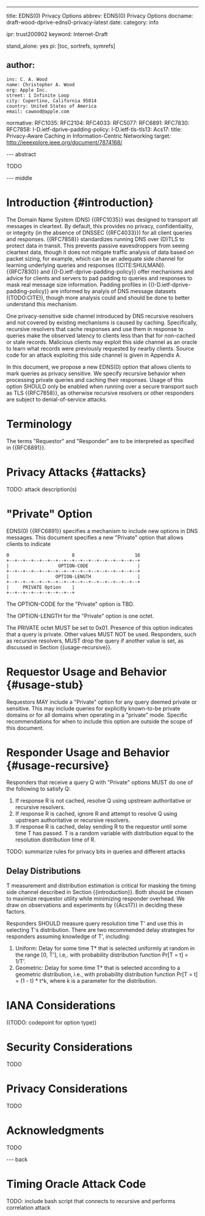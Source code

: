 ---
title: EDNS(0) Privacy Options
abbrev: EDNS(0) Privacy Options
docname: draft-wood-dprive-edns0-privacy-latest
date:
category: info

ipr: trust200902
keyword: Internet-Draft

stand_alone: yes
pi: [toc, sortrefs, symrefs]

author:
  -
    ins: C. A. Wood
    name: Christopher A. Wood
    org: Apple Inc.
    street: 1 Infinite Loop
    city: Cupertino, California 95014
    country: United States of America
    email: cawood@apple.com

normative:
    RFC1035:
    RFC2104:
    RFC4033:
    RFC5077:
    RFC6891:
    RFC7830:
    RFC7858:
    I-D.ietf-dprive-padding-policy:
    I-D.ietf-tls-tls13:
    Acs17:
        title: Privacy-Aware Caching in Information-Centric Networking
        target: http://ieeexplore.ieee.org/document/7874168/

--- abstract

TODO

--- middle

# Introduction {#introduction}

The Domain Name System (DNS) {{RFC1035}} was designed to transport all messages
in cleartext. By default, this provides no privacy, confidentiality, or 
integrity (in the absence of DNSSEC {{RFC4033}}) for all client queries
and responses. {{RFC7858}} standardizes running DNS over (D)TLS to protect
data in transit. This prevents passive eavesdroppers from seeing cleartext
data, though it does not mitigate traffic analysis of data based on packet
sizing, for example, which can be an adequate side channel for learning 
underlying queries and responses ((CITE:SHULMAN)). {{RFC7830}} and
{{I-D.ietf-dprive-padding-policy}} offer mechanisms and advice for clients
and servers to pad padding to queries and responses to mask real message
size information. Padding profiles in {{I-D.ietf-dprive-padding-policy}}
are informed by analyis of DNS message datasets ((TODO:CITE)), though more
analysis could and should be done to better understand this mechanism. 

One privacy-sensitive side channel introduced by DNS recursive resolvers
and not covered by existing mechanisms is caused by caching. Specifically, 
recursive resolvers that cache responses and use them in response to queries
make the observed latency to clients less than that for non-cached
or stale records. Malicious clients may exploit this side channel as an 
oracle to learn what records were previously requested by nearby clients.
Source code for an attack exploiting this side channel is given in Appendix A.

<!--
TODO: comment that this is not a problem without TLS since you can see queries in the clear
The attack here is to obviate the privacy gains of opportunistic TLS connections
-->

In this document, we propose a new EDNS(0) option that allows clients to mark
queries as privacy sensitive. We specify recursive behavior when processing
private queries and caching their responses. Usage of this option SHOULD only
be enabled when running over a secure transport such as TLS {{RFC7858}}, as
otherwise recursive resolvers or other responders are subject to denial-of-service
attacks.

# Terminology

The terms "Requestor" and "Responder" are to be interpreted as
specified in {{RFC6891}}.

# Privacy Attacks {#attacks}

TODO: attack description(s)

# "Private" Option

EDNS(0) {{RFC6891}} specifies a mechanism to include new options in DNS messages.
This document specifies a new "Private" option that allows clients to indicate 

~~~
0                       8                      16
+--+--+--+--+--+--+--+--+--+--+--+--+--+--+--+--+
|                  OPTION-CODE                  |
+--+--+--+--+--+--+--+--+--+--+--+--+--+--+--+--+
|                 OPTION-LENGTH                 |
+--+--+--+--+--+--+--+--+--+--+--+--+--+--+--+--+
|     PRIVATE Option    |
+--+--+--+--+--+--+--+--+
~~~

The OPTION-CODE for the "Private" option is TBD.

The OPTION-LENGTH for the "Private" option is one octet.

The PRIVATE octet MUST be set to 0x01. Presence of this
option indicates that a query is private. Other values MUST
NOT be used. Responders, such as recursive resolvers, MUST drop 
the query if another value is set, as discussed in Section {{usage-recursive}}.

# Requestor Usage and Behavior {#usage-stub}

Requestors MAY include a "Private" option for any query deemed private or 
sensitive. This may include queries for explicitly known-to-be private 
domains or for all domains when operating in a "private" mode. Specific
recommendations for when to include this option are outside the scope
of this document. 

# Responder Usage and Behavior {#usage-recursive}

Responders that receive a query Q with "Private" options MUST do one
of the following to satisfy Q:

1. If response R is not cached, resolve Q using upstream 
authoritative or recursive resolvers.
2. If response R is cached, ignore R and attempt to resolve Q
using upstream authoritative or recursive resolvers.
3. If response R is cached, delay sending R to the requestor
until some time T has passed. T is a random variable with distribution
equal to the resolution distribution time of R.

TODO: summarize rules for privacy bits in queries and different attacks

## Delay Distributions

T measurement and distribution estimation is critical for masking the 
timing side channel described in Section {{introduction}}. Both should
be chosen to maximize requestor utility while minimizing responder overhead.
We draw on observations and experiments by {{Acs17}} in deciding these
factors.

Responders SHOULD measure query resolution time T' and use this in selecting 
T's distribution. There are two recommended delay strategies for responders
assuming knowledge of T', including:

1. Uniform: Delay for some time T* that is selected uniformly at random
in the range [0, T'], i.e,. with probability distribution function Pr[T = t] = 1/T'.
2. Geometric: Delay for some time T* that is selected according to a geometric
distribution, i.e., with probability distribution function Pr[T = t] = (1 - t) * t^k,
where k is a parameter for the distribution.

# IANA Considerations

((TODO: codepoint for option type))

# Security Considerations

TODO

# Privacy Considerations

TODO

# Acknowledgments

TODO

--- back

# Timing Oracle Attack Code

TODO: include bash script that connects to recursive and performs correlation attack

